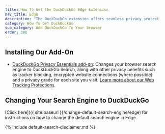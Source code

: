 ```yaml
---
title: How To Get the DuckDuckGo Edge Extension
nav_title: Edge
description: "The DuckDuckGo extension offers seamless privacy protection for your browser: tracker blocking, cookie protection, private search, email protection, and more."
category: How To Get DuckDuckGo
sub_category: Add DuckDuckGo To Your Browser
order: 300
---
```


## Installing Our Add-On

-   [DuckDuckGo Privacy Essentials add-on](https://microsoftedge.microsoft.com/addons/detail/caoacbimdbbljakfhgikoodekdnlcgpk):
    Changes your browser search engine to DuckDuckGo Search, along with other privacy benefits such as tracker blocking, encrypted website connections (where possible) and a privacy grade for each site you visit. <a href="{{ site.baseurl }}/privacy/web-tracking-protections/">Learn more about our Web Tracking Protections</a>.

## Changing Your Search Engine to DuckDuckGo

[Click here]({{ site.baseurl }}/change-default-search-engine/edge) for instructions on how to change the default search engine in Edge.

{% include default-search-disclaimer.md %}
